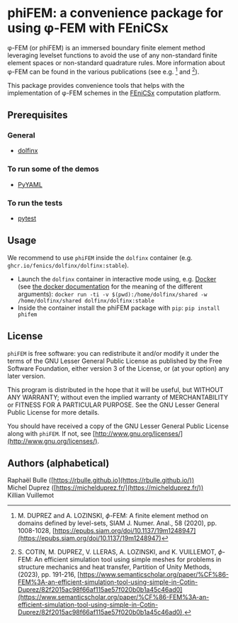 # phiFEM: a convenience package for using φ-FEM with FEniCSx

φ-FEM (or phiFEM) is an immersed boundary finite element method leveraging levelset functions to avoid the use of any non-standard finite element spaces or non-standard quadrature rules.
More information about φ-FEM can be found in the various publications (see e.g. [^1] and [^2]).

This package provides convenience tools that helps with the implementation of φ-FEM schemes in the [FEniCSx](https://fenicsproject.org/) computation platform.

[^1]: M. DUPREZ and A. LOZINSKI, $\phi$-FEM: A finite element method on domains defined by level-sets, SIAM J. Numer. Anal., 58 (2020), pp. 1008-1028, [https://epubs.siam.org/doi/10.1137/19m1248947](https://epubs.siam.org/doi/10.1137/19m1248947)
[^2]: S. COTIN, M. DUPREZ, V. LLERAS, A. LOZINSKI, and K. VUILLEMOT, $\phi$-FEM: An efficient simulation tool using simple meshes for problems in structure mechanics and heat transfer, Partition of Unity Methods, (2023), pp. 191-216, [https://www.semanticscholar.org/paper/%CF%86-FEM%3A-an-efficient-simulation-tool-using-simple-in-Cotin-Duprez/82f2015ac98f66af115ae57f020b0b1a45c46ad0](https://www.semanticscholar.org/paper/%CF%86-FEM%3A-an-efficient-simulation-tool-using-simple-in-Cotin-Duprez/82f2015ac98f66af115ae57f020b0b1a45c46ad0),

## Prerequisites

### General

- [dolfinx](https://github.com/FEniCS/dolfinx)

  
### To run some of the demos

- [PyYAML](https://pypi.org/project/PyYAML/)

### To run the tests

- [pytest](https://docs.pytest.org/en/stable/)

## Usage

We recommend to use `phiFEM` inside the `dolfinx` container (e.g. `ghcr.io/fenics/dolfinx/dolfinx:stable`).

- Launch the `dolfinx` container in interactive mode using, e.g. [Docker](https://www.docker.com/) (see [the docker documentation](https://docs.docker.com/reference/cli/docker/container/run/) for the meaning of the different arguments):
  `docker run -ti -v $(pwd):/home/dolfinx/shared -w /home/dolfinx/shared dolfinx/dolfinx:stable`
- Inside the container install the phiFEM package with `pip`:
  `pip install phifem` 

## License

`phiFEM` is free software: you can redistribute it and/or modify it under the terms of the GNU Lesser General Public License as published by the Free Software Foundation, either version 3 of the License, or (at your option) any later version.

This program is distributed in the hope that it will be useful, but WITHOUT ANY WARRANTY; without even the implied warranty of MERCHANTABILITY or FITNESS FOR A PARTICULAR PURPOSE. See the GNU Lesser General Public License for more details.

You should have received a copy of the GNU Lesser General Public License along with `phiFEM`. If not, see [http://www.gnu.org/licenses/](http://www.gnu.org/licenses/).

## Authors (alphabetical)

Raphaël Bulle ([https://rbulle.github.io](https://rbulle.github.io/))  
Michel Duprez ([https://michelduprez.fr/](https://michelduprez.fr/))  
Killian Vuillemot
